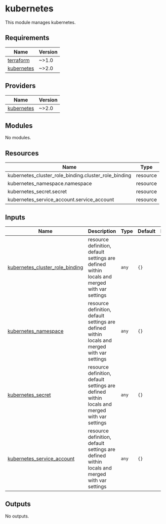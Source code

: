 <!-- BEGIN_TF_DOCS -->
# kubernetes

This module manages kubernetes.

## Requirements

| Name | Version |
|------|---------|
| <a name="requirement_terraform"></a> [terraform](#requirement\_terraform) | ~>1.0 |
| <a name="requirement_kubernetes"></a> [kubernetes](#requirement\_kubernetes) | ~>2.0 |

## Providers

| Name | Version |
|------|---------|
| <a name="provider_kubernetes"></a> [kubernetes](#provider\_kubernetes) | ~>2.0 |

## Modules

No modules.

## Resources

| Name | Type |
|------|------|
| kubernetes_cluster_role_binding.cluster_role_binding | resource |
| kubernetes_namespace.namespace | resource |
| kubernetes_secret.secret | resource |
| kubernetes_service_account.service_account | resource |

## Inputs

| Name | Description | Type | Default | Required |
|------|-------------|------|---------|:--------:|
| <a name="input_kubernetes_cluster_role_binding"></a> [kubernetes\_cluster\_role\_binding](#input\_kubernetes\_cluster\_role\_binding) | resource definition, default settings are defined within locals and merged with var settings | `any` | `{}` | no |
| <a name="input_kubernetes_namespace"></a> [kubernetes\_namespace](#input\_kubernetes\_namespace) | resource definition, default settings are defined within locals and merged with var settings | `any` | `{}` | no |
| <a name="input_kubernetes_secret"></a> [kubernetes\_secret](#input\_kubernetes\_secret) | resource definition, default settings are defined within locals and merged with var settings | `any` | `{}` | no |
| <a name="input_kubernetes_service_account"></a> [kubernetes\_service\_account](#input\_kubernetes\_service\_account) | resource definition, default settings are defined within locals and merged with var settings | `any` | `{}` | no |

## Outputs

No outputs.
<!-- END_TF_DOCS -->